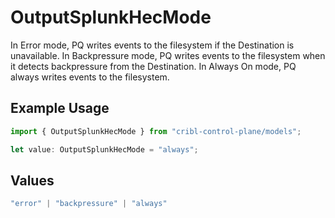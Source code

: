 # OutputSplunkHecMode

In Error mode, PQ writes events to the filesystem if the Destination is unavailable. In Backpressure mode, PQ writes events to the filesystem when it detects backpressure from the Destination. In Always On mode, PQ always writes events to the filesystem.

## Example Usage

```typescript
import { OutputSplunkHecMode } from "cribl-control-plane/models";

let value: OutputSplunkHecMode = "always";
```

## Values

```typescript
"error" | "backpressure" | "always"
```